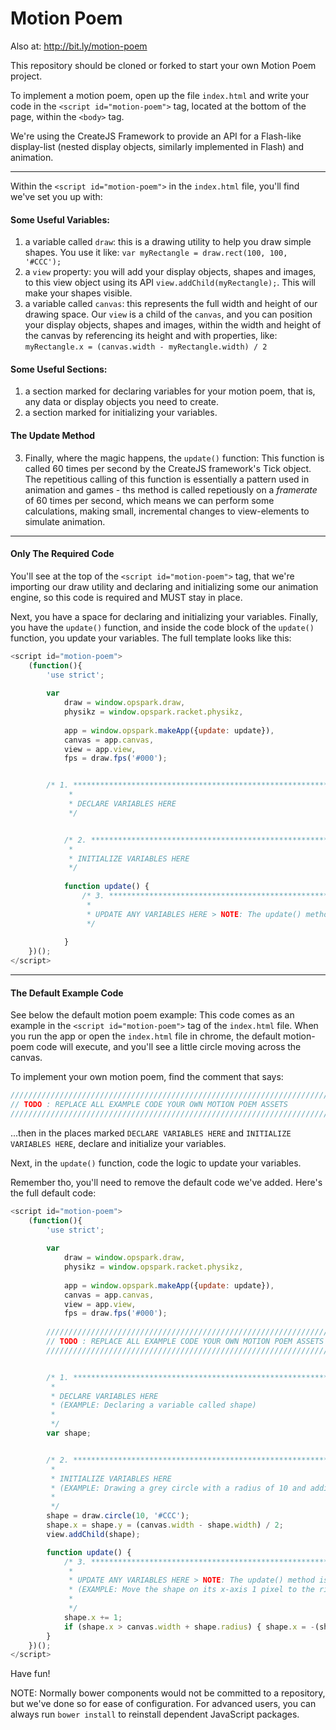 Motion Poem
===

Also at: http://bit.ly/motion-poem

This repository should be cloned or forked to start your own Motion Poem project.

To implement a motion poem, open up the file `index.html` and write your code in the `<script id="motion-poem">` tag, located at the bottom of the page, within the `<body>` tag.

We're using the CreateJS Framework to provide an API for a Flash-like display-list (nested display objects, similarly implemented in Flash) and animation.

***

Within the `<script id="motion-poem">` in the `index.html` file, you'll find we've set you up with:

#### Some Useful Variables:
1. a variable called `draw`: this is a drawing utility to help you draw simple shapes.  You use it like:
        `var myRectangle = draw.rect(100, 100, '#CCC');`
2. a `view` property: you will add your display objects, shapes and images, to this view object using its API `view.addChild(myRectangle);`.  This will make your shapes visible.
3. a variable called `canvas`: this represents the full width and height of our drawing space.  Our `view` is a child of the `canvas`, and you can position your display objects, shapes and images, within the width and height of the canvas by referencing its height and with properties, like: `myRectangle.x = (canvas.width - myRectangle.width) / 2`

#### Some Useful Sections:
1. a section marked for declaring variables for your motion poem, that is, any data or display objects you need to create.
2. a section marked for initializing your variables.

#### The Update Method
3. Finally, where the magic happens, the `update()` function:  This function is called 60 times per second by the CreateJS framework's Tick object.  The repetitious calling of this function is essentially a pattern used in animation and games - ths method is called repetiously on a _framerate_ of 60 times per second, which means we can perform some calculations, making small, incremental changes to view-elements to simulate animation.

***

#### Only The Required Code

You'll see at the top of the `<script id="motion-poem">` tag, that we're importing our draw utility and declaring and initializing some our animation engine, so this code is required and MUST stay in place.

Next, you have a space for declaring and initializing your variables.  Finally, you have the `update()` function, and inside the code block of the `update()` function, you update your variables.  The full template looks like this:


````javascript
<script id="motion-poem">
    (function(){
        'use strict';
        
        var 
            draw = window.opspark.draw,
            physikz = window.opspark.racket.physikz,
            
            app = window.opspark.makeApp({update: update}),
            canvas = app.canvas, 
            view = app.view,
            fps = draw.fps('#000');


        /* 1. *************************************************************************************************************
             *
             * DECLARE VARIABLES HERE
             */


            /* 2. *************************************************************************************************************
             * 
             * INITIALIZE VARIABLES HERE
             */
    
            function update() {                     
                /* 3. *********************************************************************************************************
                 *
                 * UPDATE ANY VARIABLES HERE > NOTE: The update() method is called 60 times per second.
                 */
                
            }
    })();
</script>
````

***

#### The Default Example Code

See below the default motion poem example:  This code comes as an example in the `<script id="motion-poem">` tag of the `index.html` file.  When you run the app or open the `index.html` file in chrome, the default motion-poem code will execute, and you'll see a little circle moving across the canvas.

To implement your own motion poem, find the comment that says:

````javascript
////////////////////////////////////////////////////////////////////////////////////////////////////////////////////
// TODO : REPLACE ALL EXAMPLE CODE YOUR OWN MOTION POEM ASSETS                                                    //
////////////////////////////////////////////////////////////////////////////////////////////////////////////////////
````

...then in the places marked `DECLARE VARIABLES HERE` and `INITIALIZE VARIABLES HERE`, declare and initialize your variables.

Next, in the `update()` function, code the logic to update your variables.

Remember tho, you'll need to remove the default code we've added.  Here's the full default code:

````javascript
<script id="motion-poem">
    (function(){
        'use strict';
        
        var 
            draw = window.opspark.draw,
            physikz = window.opspark.racket.physikz,
            
            app = window.opspark.makeApp({update: update}),
            canvas = app.canvas, 
            view = app.view,
            fps = draw.fps('#000');
        
        ////////////////////////////////////////////////////////////////////////////////////////////////////////////////////
        // TODO : REPLACE ALL EXAMPLE CODE YOUR OWN MOTION POEM ASSETS                                                    //
        ////////////////////////////////////////////////////////////////////////////////////////////////////////////////////


        /* 1. *************************************************************************************************************
         *
         * DECLARE VARIABLES HERE
         * (EXAMPLE: Declaring a variable called shape)
         *
         */
        var shape;


        /* 2. *************************************************************************************************************
         * 
         * INITIALIZE VARIABLES HERE
         * (EXAMPLE: Drawing a grey circle with a radius of 10 and adding it to the center of the view)
         *
         */
        shape = draw.circle(10, '#CCC');
        shape.x = shape.y = (canvas.width - shape.width) / 2;
        view.addChild(shape);

        function update() {                     
            /* 3. *********************************************************************************************************
             *
             * UPDATE ANY VARIABLES HERE > NOTE: The update() method is called 60 times per second.
             * (EXAMPLE: Move the shape on its x-axis 1 pixel to the right per frame, then check its position against the stage boundaries)
             *
             */
            shape.x += 1;
            if (shape.x > canvas.width + shape.radius) { shape.x = -(shape.radius); }
        }
    })();
</script>
````

Have fun!

NOTE: Normally bower components would not be committed to a repository, but we've done so for ease of configuration.  For advanced users, you can always run `bower install` to reinstall dependent JavaScript packages.
